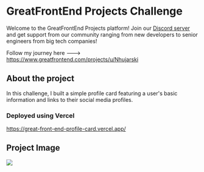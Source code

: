 <!-- Use Ctrl/Cmd + Shift + V in VS Code to preview this Markdown file. -->

# GreatFrontEnd Projects Challenge

Welcome to the GreatFrontEnd Projects platform! Join our [Discord server](https://www.greatfrontend.com/community) and get support from our community ranging from new developers to senior engineers from big tech companies!

Follow my journey here ---> https://www.greatfrontend.com/projects/u/Nhujarski

## About the project

In this challenge, I built a simple profile card featuring a user's basic information and links to their social media profiles.

### Deployed using Vercel

https://great-front-end-profile-card.vercel.app/

## Project Image

<img src="img/Screenshot 2024-10-23 at 8.21.05 PM.png" />

